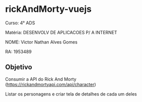 # rickAndMorty-vuejs

Curso: 4° ADS

Matéria: DESENVOLV DE APLICACOES P/ A INTERNET

NOME: Victor Nathan Alves Gomes

RA: 1953489

## Objetivo
Consumir a API do Rick And Morty (https://rickandmortyapi.com/api/character)

Listar os personagens e criar tela de detalhes de cada um deles
